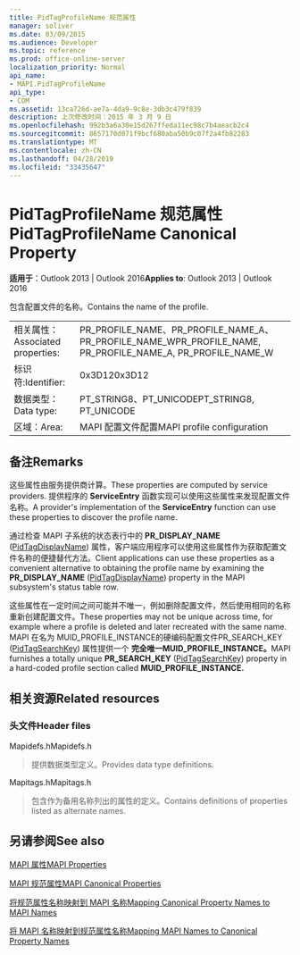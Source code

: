 ```yaml
---
title: PidTagProfileName 规范属性
manager: soliver
ms.date: 03/09/2015
ms.audience: Developer
ms.topic: reference
ms.prod: office-online-server
localization_priority: Normal
api_name:
- MAPI.PidTagProfileName
api_type:
- COM
ms.assetid: 13ca726d-ae7a-4da9-9c8e-3db3c479f839
description: 上次修改时间：2015 年 3 月 9 日
ms.openlocfilehash: 992b3a6a30e15d267ffeda11ec98c7b4aeacb2c4
ms.sourcegitcommit: 8657170d071f9bcf680aba50b9c07f2a4fb82283
ms.translationtype: MT
ms.contentlocale: zh-CN
ms.lasthandoff: 04/28/2019
ms.locfileid: "33435647"
---
```

# <a name="pidtagprofilename-canonical-property"></a><span data-ttu-id="f7ef2-103">PidTagProfileName 规范属性</span><span class="sxs-lookup"><span data-stu-id="f7ef2-103">PidTagProfileName Canonical Property</span></span>

  
  
<span data-ttu-id="f7ef2-104">**适用于**：Outlook 2013 | Outlook 2016</span><span class="sxs-lookup"><span data-stu-id="f7ef2-104">**Applies to**: Outlook 2013 | Outlook 2016</span></span> 
  
<span data-ttu-id="f7ef2-105">包含配置文件的名称。</span><span class="sxs-lookup"><span data-stu-id="f7ef2-105">Contains the name of the profile.</span></span>
  
|||
|:-----|:-----|
|<span data-ttu-id="f7ef2-106">相关属性：</span><span class="sxs-lookup"><span data-stu-id="f7ef2-106">Associated properties:</span></span>  <br/> |<span data-ttu-id="f7ef2-107">PR_PROFILE_NAME、PR_PROFILE_NAME_A、PR_PROFILE_NAME_W</span><span class="sxs-lookup"><span data-stu-id="f7ef2-107">PR_PROFILE_NAME, PR_PROFILE_NAME_A, PR_PROFILE_NAME_W</span></span>  <br/> |
|<span data-ttu-id="f7ef2-108">标识符:</span><span class="sxs-lookup"><span data-stu-id="f7ef2-108">Identifier:</span></span>  <br/> |<span data-ttu-id="f7ef2-109">0x3D12</span><span class="sxs-lookup"><span data-stu-id="f7ef2-109">0x3D12</span></span>  <br/> |
|<span data-ttu-id="f7ef2-110">数据类型：</span><span class="sxs-lookup"><span data-stu-id="f7ef2-110">Data type:</span></span>  <br/> |<span data-ttu-id="f7ef2-111">PT_STRING8、PT_UNICODE</span><span class="sxs-lookup"><span data-stu-id="f7ef2-111">PT_STRING8, PT_UNICODE</span></span>  <br/> |
|<span data-ttu-id="f7ef2-112">区域：</span><span class="sxs-lookup"><span data-stu-id="f7ef2-112">Area:</span></span>  <br/> |<span data-ttu-id="f7ef2-113">MAPI 配置文件配置</span><span class="sxs-lookup"><span data-stu-id="f7ef2-113">MAPI profile configuration</span></span>  <br/> |
   
## <a name="remarks"></a><span data-ttu-id="f7ef2-114">备注</span><span class="sxs-lookup"><span data-stu-id="f7ef2-114">Remarks</span></span>

<span data-ttu-id="f7ef2-115">这些属性由服务提供商计算。</span><span class="sxs-lookup"><span data-stu-id="f7ef2-115">These properties are computed by service providers.</span></span> <span data-ttu-id="f7ef2-116">提供程序的 **ServiceEntry** 函数实现可以使用这些属性来发现配置文件名称。</span><span class="sxs-lookup"><span data-stu-id="f7ef2-116">A provider's implementation of the **ServiceEntry** function can use these properties to discover the profile name.</span></span> 
  
<span data-ttu-id="f7ef2-117">通过检查 MAPI 子系统的状态表行中的 **PR_DISPLAY_NAME** ([PidTagDisplayName](pidtagdisplayname-canonical-property.md)) 属性，客户端应用程序可以使用这些属性作为获取配置文件名称的便捷替代方法。</span><span class="sxs-lookup"><span data-stu-id="f7ef2-117">Client applications can use these properties as a convenient alternative to obtaining the profile name by examining the **PR_DISPLAY_NAME** ([PidTagDisplayName](pidtagdisplayname-canonical-property.md)) property in the MAPI subsystem's status table row.</span></span>
  
<span data-ttu-id="f7ef2-118">这些属性在一定时间之间可能并不唯一，例如删除配置文件，然后使用相同的名称重新创建配置文件。</span><span class="sxs-lookup"><span data-stu-id="f7ef2-118">These properties may not be unique across time, for example where a profile is deleted and later recreated with the same name.</span></span> <span data-ttu-id="f7ef2-119">MAPI 在名为 MUID_PROFILE_INSTANCE的硬编码配置文件PR_SEARCH_KEY ([PidTagSearchKey](pidtagsearchkey-canonical-property.md)) 属性提供一个 **完全唯一MUID_PROFILE_INSTANCE。**</span><span class="sxs-lookup"><span data-stu-id="f7ef2-119">MAPI furnishes a totally unique **PR_SEARCH_KEY** ([PidTagSearchKey](pidtagsearchkey-canonical-property.md)) property in a hard-coded profile section called **MUID_PROFILE_INSTANCE.**</span></span>
  
## <a name="related-resources"></a><span data-ttu-id="f7ef2-120">相关资源</span><span class="sxs-lookup"><span data-stu-id="f7ef2-120">Related resources</span></span>

### <a name="header-files"></a><span data-ttu-id="f7ef2-121">头文件</span><span class="sxs-lookup"><span data-stu-id="f7ef2-121">Header files</span></span>

<span data-ttu-id="f7ef2-122">Mapidefs.h</span><span class="sxs-lookup"><span data-stu-id="f7ef2-122">Mapidefs.h</span></span>
  
> <span data-ttu-id="f7ef2-123">提供数据类型定义。</span><span class="sxs-lookup"><span data-stu-id="f7ef2-123">Provides data type definitions.</span></span>
    
<span data-ttu-id="f7ef2-124">Mapitags.h</span><span class="sxs-lookup"><span data-stu-id="f7ef2-124">Mapitags.h</span></span>
  
> <span data-ttu-id="f7ef2-125">包含作为备用名称列出的属性的定义。</span><span class="sxs-lookup"><span data-stu-id="f7ef2-125">Contains definitions of properties listed as alternate names.</span></span>
    
## <a name="see-also"></a><span data-ttu-id="f7ef2-126">另请参阅</span><span class="sxs-lookup"><span data-stu-id="f7ef2-126">See also</span></span>



[<span data-ttu-id="f7ef2-127">MAPI 属性</span><span class="sxs-lookup"><span data-stu-id="f7ef2-127">MAPI Properties</span></span>](mapi-properties.md)
  
[<span data-ttu-id="f7ef2-128">MAPI 规范属性</span><span class="sxs-lookup"><span data-stu-id="f7ef2-128">MAPI Canonical Properties</span></span>](mapi-canonical-properties.md)
  
[<span data-ttu-id="f7ef2-129">将规范属性名称映射到 MAPI 名称</span><span class="sxs-lookup"><span data-stu-id="f7ef2-129">Mapping Canonical Property Names to MAPI Names</span></span>](mapping-canonical-property-names-to-mapi-names.md)
  
[<span data-ttu-id="f7ef2-130">将 MAPI 名称映射到规范属性名称</span><span class="sxs-lookup"><span data-stu-id="f7ef2-130">Mapping MAPI Names to Canonical Property Names</span></span>](mapping-mapi-names-to-canonical-property-names.md)

